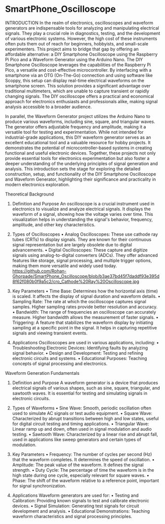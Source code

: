 # SmartPhone_Oscilloscope
INTRODUCTION
In the realm of electronics, oscilloscopes and waveform generators are indispensable tools for analyzing and manipulating electrical signals. They play a crucial role in diagnostics, testing, and the development of various electronic systems. However, the high cost of these instruments often puts them out of reach for beginners, hobbyists, and small-scale experimenters. This project aims to bridge that gap by offering an affordable alternative: a DIY Smartphone Oscilloscope using the Raspberry Pi Pico and a Waveform Generator using the Arduino Nano.
The DIY Smartphone Oscilloscope leverages the capabilities of the Raspberry Pi Pico, a versatile and cost-effective microcontroller. By interfacing with a smartphone via an OTG (On-The-Go) connection and using software like Scoppy, this setup can display real-time electrical waveforms on the smartphone screen. This solution provides a significant advantage over traditional multimeters, which are unable to capture transient or rapidly changing signals. The DIY oscilloscope offers a practical and economical approach for electronics enthusiasts and professionals alike, making signal analysis accessible to a broader audience.


In parallel, the Waveform Generator project utilizes the Arduino Nano to produce various waveforms, including sine, square, and triangular waves. The generator offers adjustable frequency and amplitude, making it a versatile tool for testing and experimentation. While not intended for industrial-grade applications, this DIY waveform generator serves as an excellent educational tool and a valuable resource for hobby projects. It demonstrates the potential of microcontroller-based systems in creating functional and useful electronic devices.
Together, these projects not only provide essential tools for electronics experimentation but also foster a deeper understanding of the underlying principles of signal generation and analysis. This introduction sets the stage for exploring the detailed construction, setup, and functionality of the DIY Smartphone Oscilloscope and Waveform Generator, highlighting their significance and practicality in modern electronics exploration.

 
Theoretical Background
1. Definition and Purpose An oscilloscope is a crucial instrument used in electronics to visualize and analyze electrical signals. It displays the waveform of a signal, showing how the voltage varies over time. This visualization helps in understanding the signal's behavior, frequency, amplitude, and other key characteristics.

2. Types of Oscilloscopes
•	Analog Oscilloscopes: These use cathode ray tubes (CRTs) to display signals. They are known for their continuous signal representation but are largely obsolete due to digital advancements.
•	Digital Oscilloscopes: These capture and digitize signals using analog-to-digital converters (ADCs). They offer advanced features like storage, signal processing, and multiple trigger options, making them more versatile and widely used today.
https://github.com/Rohan-Ghorpade/SmartPhone_Oscilloscope/blob/b3ae37bd45f7daddf93e395d8f62f080b0f9a5c2/cro_Cathode%20Ray%20Oscilloscope.jpg

4. Key Parameters
•	Time Base: Determines how the horizontal axis (time) is scaled. It affects the display of signal duration and waveform details.
•	Sampling Rate: The rate at which the oscilloscope captures signal samples. Higher sampling rates provide better resolution and accuracy.
•	Bandwidth: The range of frequencies an oscilloscope can accurately measure. Higher bandwidth allows the measurement of faster signals.
•	Triggering: A feature that stabilizes the waveform display by initiating sampling at a specific point in the signal. It helps in capturing repetitive signals and viewing transient events.
5. Applications Oscilloscopes are used in various applications, including:
•	Troubleshooting Electronic Devices: Identifying faults by analyzing signal behavior.
•	Design and Development: Testing and refining electronic circuits and systems.
•	Educational Purposes: Teaching concepts of signal processing and electronics.

Waveform Generation Fundamentals
1. Definition and Purpose A waveform generator is a device that produces electrical signals of various shapes, such as sine, square, triangular, and sawtooth waves. It is essential for testing and simulating signals in electronic circuits.
2. Types of Waveforms
•	Sine Wave: Smooth, periodic oscillation often used to simulate AC signals or test audio equipment.
•	Square Wave: Characterized by abrupt transitions between high and low states, useful for digital circuit testing and timing applications.
•	Triangular Wave: Linear ramp up and down, often used in signal modulation and audio testing.
•	Sawtooth Wave: Characterized by a linear rise and abrupt fall, used in applications like sweep generators and certain types of modulation.


3. Key Parameters
•	Frequency: The number of cycles per second (Hz) that the waveform completes. It determines the speed of oscillation.
•	Amplitude: The peak value of the waveform. It defines the signal strength.
•	Duty Cycle: The percentage of time the waveform is in the high state during one cycle, especially relevant for square waves.
•	Phase: The shift of the waveform relative to a reference point, important for signal synchronization.
4. Applications Waveform generators are used for:
•	Testing and Calibration: Providing known signals to test and calibrate electronic devices.
•	Signal Simulation: Generating test signals for circuit development and analysis.
•	Educational Demonstrations: Teaching waveform characteristics and signal processing principles.
